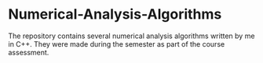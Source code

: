 # Numerical-Analysis-Algorithms
The repository contains several numerical analysis algorithms written by me in C++. They were made during the semester as part of the course assessment.